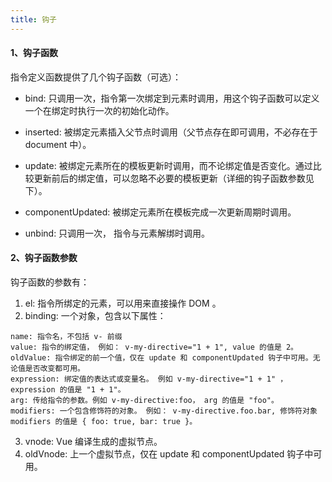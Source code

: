```yaml
---
title: 钩子
---
```


#### 1、钩子函数
指令定义函数提供了几个钩子函数（可选）：

- bind: 只调用一次，指令第一次绑定到元素时调用，用这个钩子函数可以定义一个在绑定时执行一次的初始化动作。

- inserted: 被绑定元素插入父节点时调用（父节点存在即可调用，不必存在于 document 中）。

- update: 被绑定元素所在的模板更新时调用，而不论绑定值是否变化。通过比较更新前后的绑定值，可以忽略不必要的模板更新（详细的钩子函数参数见下）。

- componentUpdated: 被绑定元素所在模板完成一次更新周期时调用。

- unbind: 只调用一次， 指令与元素解绑时调用。
#### 2、钩子函数参数
钩子函数的参数有：

1. el: 指令所绑定的元素，可以用来直接操作 DOM 。
2. binding: 一个对象，包含以下属性：

```
name: 指令名，不包括 v- 前缀
value: 指令的绑定值， 例如： v-my-directive="1 + 1", value 的值是 2。
oldValue: 指令绑定的前一个值，仅在 update 和 componentUpdated 钩子中可用。无论值是否改变都可用。
expression: 绑定值的表达式或变量名。 例如 v-my-directive="1 + 1" ， expression 的值是 "1 + 1"。
arg: 传给指令的参数。例如 v-my-directive:foo， arg 的值是 "foo"。
modifiers: 一个包含修饰符的对象。 例如： v-my-directive.foo.bar, 修饰符对象 modifiers 的值是 { foo: true, bar: true }。
```

3. vnode: Vue 编译生成的虚拟节点。
4. oldVnode: 上一个虚拟节点，仅在 update 和 componentUpdated 钩子中可用。



